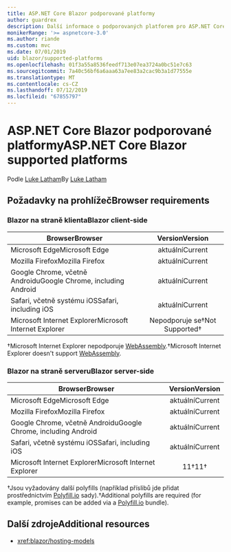 ```yaml
---
title: ASP.NET Core Blazor podporované platformy
author: guardrex
description: Další informace o podporovaných platforem pro ASP.NET Core Blazor.
monikerRange: '>= aspnetcore-3.0'
ms.author: riande
ms.custom: mvc
ms.date: 07/01/2019
uid: blazor/supported-platforms
ms.openlocfilehash: 01f3a55a8536feedf713e07ea3724a0bc51e7c63
ms.sourcegitcommit: 7a40c56bf6a6aaa63a7ee83a2cac9b3a1d77555e
ms.translationtype: MT
ms.contentlocale: cs-CZ
ms.lasthandoff: 07/12/2019
ms.locfileid: "67855797"
---
```

# <a name="aspnet-core-blazor-supported-platforms"></a><span data-ttu-id="2ee2c-103">ASP.NET Core Blazor podporované platformy</span><span class="sxs-lookup"><span data-stu-id="2ee2c-103">ASP.NET Core Blazor supported platforms</span></span>

<span data-ttu-id="2ee2c-104">Podle [Luke Latham](https://github.com/guardrex)</span><span class="sxs-lookup"><span data-stu-id="2ee2c-104">By [Luke Latham](https://github.com/guardrex)</span></span>

## <a name="browser-requirements"></a><span data-ttu-id="2ee2c-105">Požadavky na prohlížeč</span><span class="sxs-lookup"><span data-stu-id="2ee2c-105">Browser requirements</span></span>

### <a name="blazor-client-side"></a><span data-ttu-id="2ee2c-106">Blazor na straně klienta</span><span class="sxs-lookup"><span data-stu-id="2ee2c-106">Blazor client-side</span></span>

| <span data-ttu-id="2ee2c-107">Browser</span><span class="sxs-lookup"><span data-stu-id="2ee2c-107">Browser</span></span>                          | <span data-ttu-id="2ee2c-108">Version</span><span class="sxs-lookup"><span data-stu-id="2ee2c-108">Version</span></span>               |
| -------------------------------- | :-------------------: |
| <span data-ttu-id="2ee2c-109">Microsoft Edge</span><span class="sxs-lookup"><span data-stu-id="2ee2c-109">Microsoft Edge</span></span>                   | <span data-ttu-id="2ee2c-110">aktuální</span><span class="sxs-lookup"><span data-stu-id="2ee2c-110">Current</span></span>               |
| <span data-ttu-id="2ee2c-111">Mozilla Firefox</span><span class="sxs-lookup"><span data-stu-id="2ee2c-111">Mozilla Firefox</span></span>                  | <span data-ttu-id="2ee2c-112">aktuální</span><span class="sxs-lookup"><span data-stu-id="2ee2c-112">Current</span></span>               |
| <span data-ttu-id="2ee2c-113">Google Chrome, včetně Androidu</span><span class="sxs-lookup"><span data-stu-id="2ee2c-113">Google Chrome, including Android</span></span> | <span data-ttu-id="2ee2c-114">aktuální</span><span class="sxs-lookup"><span data-stu-id="2ee2c-114">Current</span></span>               |
| <span data-ttu-id="2ee2c-115">Safari, včetně systému iOS</span><span class="sxs-lookup"><span data-stu-id="2ee2c-115">Safari, including iOS</span></span>            | <span data-ttu-id="2ee2c-116">aktuální</span><span class="sxs-lookup"><span data-stu-id="2ee2c-116">Current</span></span>               |
| <span data-ttu-id="2ee2c-117">Microsoft Internet Explorer</span><span class="sxs-lookup"><span data-stu-id="2ee2c-117">Microsoft Internet Explorer</span></span>      | <span data-ttu-id="2ee2c-118">Nepodporuje se&dagger;</span><span class="sxs-lookup"><span data-stu-id="2ee2c-118">Not Supported&dagger;</span></span> |

<span data-ttu-id="2ee2c-119">&dagger;Microsoft Internet Explorer nepodporuje [WebAssembly](https://webassembly.org).</span><span class="sxs-lookup"><span data-stu-id="2ee2c-119">&dagger;Microsoft Internet Explorer doesn't support [WebAssembly](https://webassembly.org).</span></span>

### <a name="blazor-server-side"></a><span data-ttu-id="2ee2c-120">Blazor na straně serveru</span><span class="sxs-lookup"><span data-stu-id="2ee2c-120">Blazor server-side</span></span>

| <span data-ttu-id="2ee2c-121">Browser</span><span class="sxs-lookup"><span data-stu-id="2ee2c-121">Browser</span></span>                          | <span data-ttu-id="2ee2c-122">Version</span><span class="sxs-lookup"><span data-stu-id="2ee2c-122">Version</span></span>    |
| -------------------------------- | :--------: |
| <span data-ttu-id="2ee2c-123">Microsoft Edge</span><span class="sxs-lookup"><span data-stu-id="2ee2c-123">Microsoft Edge</span></span>                   | <span data-ttu-id="2ee2c-124">aktuální</span><span class="sxs-lookup"><span data-stu-id="2ee2c-124">Current</span></span>    |
| <span data-ttu-id="2ee2c-125">Mozilla Firefox</span><span class="sxs-lookup"><span data-stu-id="2ee2c-125">Mozilla Firefox</span></span>                  | <span data-ttu-id="2ee2c-126">aktuální</span><span class="sxs-lookup"><span data-stu-id="2ee2c-126">Current</span></span>    |
| <span data-ttu-id="2ee2c-127">Google Chrome, včetně Androidu</span><span class="sxs-lookup"><span data-stu-id="2ee2c-127">Google Chrome, including Android</span></span> | <span data-ttu-id="2ee2c-128">aktuální</span><span class="sxs-lookup"><span data-stu-id="2ee2c-128">Current</span></span>    |
| <span data-ttu-id="2ee2c-129">Safari, včetně systému iOS</span><span class="sxs-lookup"><span data-stu-id="2ee2c-129">Safari, including iOS</span></span>            | <span data-ttu-id="2ee2c-130">aktuální</span><span class="sxs-lookup"><span data-stu-id="2ee2c-130">Current</span></span>    |
| <span data-ttu-id="2ee2c-131">Microsoft Internet Explorer</span><span class="sxs-lookup"><span data-stu-id="2ee2c-131">Microsoft Internet Explorer</span></span>      | <span data-ttu-id="2ee2c-132">11&dagger;</span><span class="sxs-lookup"><span data-stu-id="2ee2c-132">11&dagger;</span></span> |

<span data-ttu-id="2ee2c-133">&dagger;Jsou vyžadovány další polyfills (například příslibů jde přidat prostřednictvím [Polyfill.io](https://polyfill.io/v3/) sady).</span><span class="sxs-lookup"><span data-stu-id="2ee2c-133">&dagger;Additional polyfills are required (for example, promises can be added via a [Polyfill.io](https://polyfill.io/v3/) bundle).</span></span>

## <a name="additional-resources"></a><span data-ttu-id="2ee2c-134">Další zdroje</span><span class="sxs-lookup"><span data-stu-id="2ee2c-134">Additional resources</span></span>

* <xref:blazor/hosting-models>
